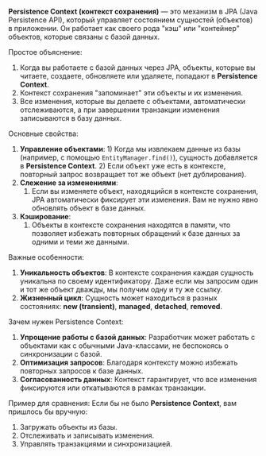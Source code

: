 **Persistence Context (контекст сохранения)** — это механизм в JPA (Java Persistence API), который управляет состоянием сущностей (объектов) в приложении. Он работает как своего рода "кэш" или "контейнер" объектов, которые связаны с базой данных.

Простое объяснение:
1. Когда вы работаете с базой данных через JPA, объекты, которые вы читаете, создаете, обновляете или удаляете, попадают в **Persistence Context**.
2. Контекст сохранения "запоминает" эти объекты и их изменения.
3. Все изменения, которые вы делаете с объектами, автоматически отслеживаются, а при завершении транзакции изменения записываются в базу данных.

Основные свойства:
1. **Управление объектами**:
	   1) Когда мы извлекаем данные из базы (например, с помощью `EntityManager.find()`), сущность добавляется в **Persistence Context**.
	   2) Если объект уже есть в контексте, повторный запрос возвращает тот же объект (нет дублирования).
2. **Слежение за изменениями**:
	1) Если вы изменяете объект, находящийся в контексте сохранения, JPA автоматически фиксирует эти изменения. Вам не нужно явно обновлять объект в базе данных.
3. **Кэширование**:
	1) Объекты в контексте сохранения находятся в памяти, что позволяет избежать повторных обращений к базе данных за одними и теми же данными.

Важные особенности:
1. **Уникальность объектов**: В контексте сохранения каждая сущность уникальна по своему идентификатору. Даже если мы запросим один и тот же объект дважды, мы получим одну и ту же ссылку.
2. **Жизненный цикл**: Сущность может находиться в разных состояниях: **new (transient)**, **managed**, **detached**, **removed**.

Зачем нужен Persistence Context:
1. **Упрощение работы с базой данных**: Разработчик может работать с объектами как с обычными Java-классами, не беспокоясь о синхронизации с базой.
2. **Оптимизация запросов**: Благодаря контексту можно избежать повторных запросов к базе данных.
3. **Согласованность данных**: Контекст гарантирует, что все изменения фиксируются или откатываются в рамках транзакции.

Пример для сравнения:
Если бы не было **Persistence Context**, вам пришлось бы вручную:
1. Загружать объекты из базы.
2. Отслеживать и записывать изменения.
3. Управлять транзакциями и синхронизацией.